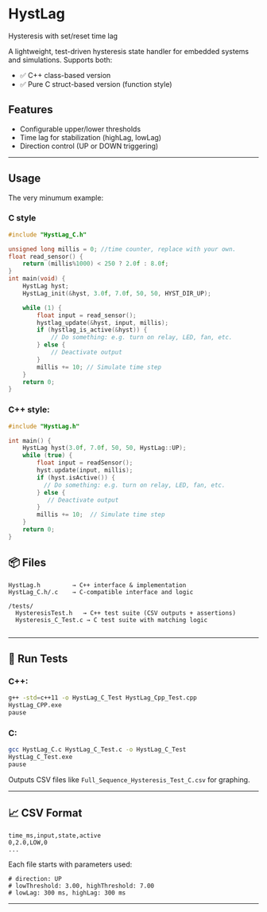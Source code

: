 # HystLag
Hysteresis with set/reset time lag

A lightweight, test-driven hysteresis state handler for embedded systems and simulations.
Supports both:
- ✅ C++ class-based version
- ✅ Pure C struct-based version (function style)

## Features
- Configurable upper/lower thresholds
- Time lag for stabilization (highLag, lowLag)
- Direction control (UP or DOWN triggering)
---
## Usage

The very minumum example:
### C style
```C
#include "HystLag_C.h"

unsigned long millis = 0; //time counter, replace with your own.
float read_sensor() {
    return (millis%1000) < 250 ? 2.0f : 8.0f;
}
int main(void) {
    HystLag hyst;
    HystLag_init(&hyst, 3.0f, 7.0f, 50, 50, HYST_DIR_UP);

    while (1) {
        float input = read_sensor();
        hystlag_update(&hyst, input, millis);
        if (hystlag_is_active(&hyst)) {
            // Do something: e.g. turn on relay, LED, fan, etc.
        } else {
            // Deactivate output
        }
        millis += 10; // Simulate time step 
    }
    return 0;
}
```
### C++ style:
```Cpp
#include "HystLag.h"

int main() {
    HystLag hyst(3.0f, 7.0f, 50, 50, HystLag::UP);
    while (true) {
        float input = readSensor();
        hyst.update(input, millis);
        if (hyst.isActive()) {
          // Do something: e.g. turn on relay, LED, fan, etc.
        } else {
           // Deactivate output
        }
        millis += 10;  // Simulate time step 
    }
    return 0;
}
```
## 📦 Files

```text
HystLag.h         → C++ interface & implementation
HystLag_C.h/.c    → C-compatible interface and logic

/tests/
  HysteresisTest.h   → C++ test suite (CSV outputs + assertions)
  Hysteresis_C_Test.c → C test suite with matching logic
 
```

---

## 🧪 Run Tests

### C++:
```bash
g++ -std=c++11 -o HystLag_C_Test HystLag_Cpp_Test.cpp
HystLag_CPP.exe
pause 
```

### C:
```bash
gcc HystLag_C.c HystLag_C_Test.c -o HystLag_C_Test
HystLag_C_Test.exe
pause
```

Outputs CSV files like `Full_Sequence_Hysteresis_Test_C.csv` for graphing.

---

## 📈 CSV Format
```
time_ms,input,state,active
0,2.0,LOW,0
...
```

Each file starts with parameters used:
```
# direction: UP
# lowThreshold: 3.00, highThreshold: 7.00
# lowLag: 300 ms, highLag: 300 ms
```

---
